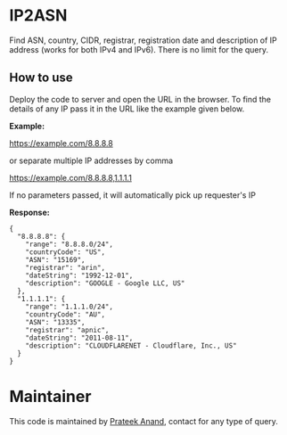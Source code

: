 # IP2ASN

Find ASN, country, CIDR, registrar, registration date and description of IP address (works for both IPv4 and IPv6). There is no limit for the query.

## How to use

Deploy the code to server and open the URL in the browser. To find the details of any IP pass it in the URL like the example given below.

**Example:**

https://example.com/8.8.8.8

or separate multiple IP addresses by comma

https://example.com/8.8.8.8,1.1.1.1

If no parameters passed, it will automatically pick up requester's IP

**Response:**

```
{
  "8.8.8.8": {
    "range": "8.8.8.0/24",
    "countryCode": "US",
    "ASN": "15169",
    "registrar": "arin",
    "dateString": "1992-12-01",
    "description": "GOOGLE - Google LLC, US"
  },
  "1.1.1.1": {
    "range": "1.1.1.0/24",
    "countryCode": "AU",
    "ASN": "13335",
    "registrar": "apnic",
    "dateString": "2011-08-11",
    "description": "CLOUDFLARENET - Cloudflare, Inc., US"
  }
}
```

# Maintainer

This code is maintained by [Prateek Anand](https://www.facebook.com/prateek707), contact for any type of query.